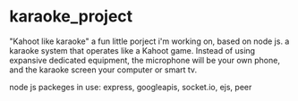 # karaoke_project
"Kahoot like karaoke" 
a fun little porject i'm working on, based on node js.
a karaoke system that operates like a Kahoot game. 
Instead of using expansive dedicated equipment, the microphone will be your own phone, and the karaoke screen your computer or smart tv.

node js packeges in use:
express,
googleapis,
socket.io,
ejs,
peer
